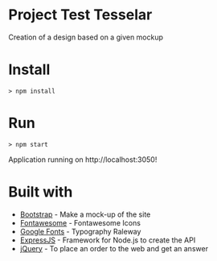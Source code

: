 # Project Test Tesselar

Creation of a design based on a given mockup

# Install   
    > npm install
    
# Run
    
    > npm start

Application running on http://localhost:3050!

# Built with

* [Bootstrap](https://getbootstrap.com/docs/4.2/getting-started/introduction/) - Make a mock-up of the site
* [Fontawesome](https://fontawesome.com/icons?d=gallery&m=free) - Fontawesome Icons
* [Google Fonts](https://fonts.google.com/specimen/Raleway?selection.family=Raleway) - Typography Raleway
* [ExpressJS](https://expressjs.com/en/starter/hello-world.html) - Framework for Node.js to create the API
* [jQuery](https://code.jquery.com/jquery-3.3.1.min.js) - To place an order to the web and get an answer


